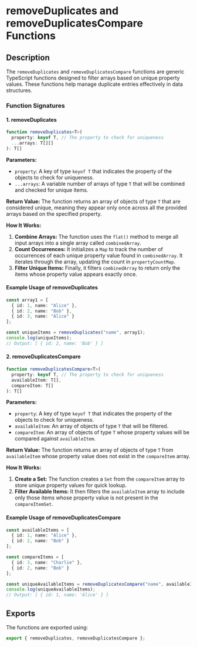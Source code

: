 
# removeDuplicates and removeDuplicatesCompare Functions

## Description
The `removeDuplicates` and `removeDuplicatesCompare` functions are generic TypeScript functions designed to filter arrays based on unique property values. These functions help manage duplicate entries effectively in data structures.

### Function Signatures

#### 1. removeDuplicates

```typescript
function removeDuplicates<T>(
  property: keyof T, // The property to check for uniqueness
  ...arrays: T[][]
): T[]
```

**Parameters:**
- `property`: A key of type `keyof T` that indicates the property of the objects to check for uniqueness.
- `...arrays`: A variable number of arrays of type `T` that will be combined and checked for unique items.

**Return Value:**
The function returns an array of objects of type `T` that are considered unique, meaning they appear only once across all the provided arrays based on the specified property.

**How It Works:**
1. **Combine Arrays:** The function uses the `flat()` method to merge all input arrays into a single array called `combinedArray`.
2. **Count Occurrences:** It initializes a `Map` to track the number of occurrences of each unique property value found in `combinedArray`. It iterates through the array, updating the count in `propertyCountMap`.
3. **Filter Unique Items:** Finally, it filters `combinedArray` to return only the items whose property value appears exactly once.

#### Example Usage of removeDuplicates
```typescript
const array1 = [
  { id: 1, name: "Alice" },
  { id: 2, name: "Bob" },
  { id: 3, name: "Alice" }
];

const uniqueItems = removeDuplicates("name", array1);
console.log(uniqueItems); 
// Output: [ { id: 2, name: 'Bob' } ]
```

#### 2. removeDuplicatesCompare

```typescript
function removeDuplicatesCompare<T>(
  property: keyof T, // The property to check for uniqueness
  availableItem: T[],
  compareItem: T[]
): T[]
```

**Parameters:**
- `property`: A key of type `keyof T` that indicates the property of the objects to check for uniqueness.
- `availableItem`: An array of objects of type `T` that will be filtered.
- `compareItem`: An array of objects of type `T` whose property values will be compared against `availableItem`.

**Return Value:**
The function returns an array of objects of type `T` from `availableItem` whose property value does not exist in the `compareItem` array.

**How It Works:**
1. **Create a Set:** The function creates a `Set` from the `compareItem` array to store unique property values for quick lookup.
2. **Filter Available Items:** It then filters the `availableItem` array to include only those items whose property value is not present in the `compareItemSet`.

#### Example Usage of removeDuplicatesCompare
```typescript
const availableItems = [
  { id: 1, name: "Alice" },
  { id: 2, name: "Bob" }
];

const compareItems = [
  { id: 3, name: "Charlie" },
  { id: 2, name: "Bob" }
];

const uniqueAvailableItems = removeDuplicatesCompare("name", availableItems, compareItems);
console.log(uniqueAvailableItems); 
// Output: [ { id: 1, name: 'Alice' } ]
```

## Exports
The functions are exported using:
```typescript
export { removeDuplicates, removeDuplicatesCompare };
```
